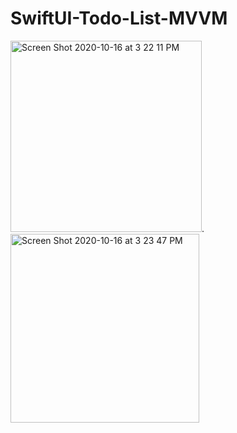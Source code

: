 # SwiftUI-Todo-List-MVVM

<img width="306" alt="Screen Shot 2020-10-16 at 3 22 11 PM" src="https://user-images.githubusercontent.com/45566801/96234253-63a92180-0fc3-11eb-8b84-fbfc26e9d77e.png">.  <img width="302" alt="Screen Shot 2020-10-16 at 3 23 47 PM" src="https://user-images.githubusercontent.com/45566801/96234443-a5d26300-0fc3-11eb-91c9-79e1cb300e56.png">
